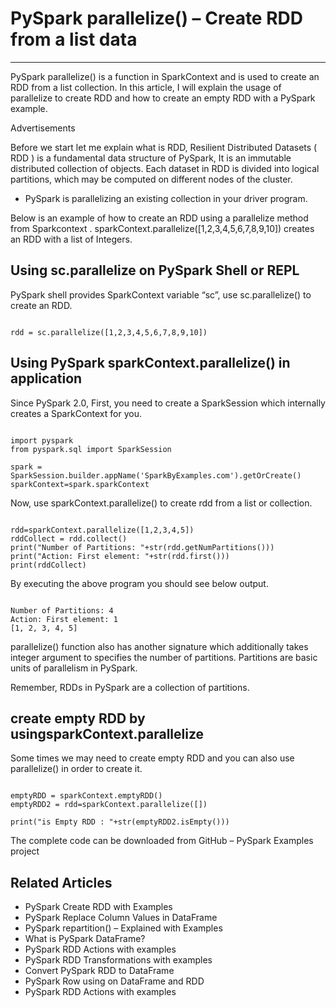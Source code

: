 # PySpark parallelize() – Create RDD from a list data

---

PySpark parallelize() is a function in SparkContext and is used to create an RDD from a list collection. In this article, I will explain the usage of parallelize to create RDD and how to create an empty RDD with a PySpark example.

Advertisements

Before we start let me explain what is RDD, Resilient Distributed Datasets ( RDD ) is a fundamental data structure of PySpark, It is an immutable distributed collection of objects. Each dataset in RDD is divided into logical partitions, which may be computed on different nodes of the cluster.
- PySpark is parallelizing an existing collection in your driver program.

Below is an example of how to create an RDD using a parallelize method from Sparkcontext . sparkContext.parallelize([1,2,3,4,5,6,7,8,9,10]) creates an RDD with a list of Integers.

## Using sc.parallelize on PySpark Shell or REPL

PySpark shell provides SparkContext variable “sc”, use sc.parallelize() to create an RDD.

```

rdd = sc.parallelize([1,2,3,4,5,6,7,8,9,10])

```

## Using PySpark sparkContext.parallelize() in application

Since PySpark 2.0, First, you need to create a SparkSession which internally creates a SparkContext for you.

```

import pyspark
from pyspark.sql import SparkSession

spark = SparkSession.builder.appName('SparkByExamples.com').getOrCreate()
sparkContext=spark.sparkContext

```

Now, use sparkContext.parallelize() to create rdd from a list or collection.

```

rdd=sparkContext.parallelize([1,2,3,4,5])
rddCollect = rdd.collect()
print("Number of Partitions: "+str(rdd.getNumPartitions()))
print("Action: First element: "+str(rdd.first()))
print(rddCollect)

```

By executing the above program you should see below output.

```

Number of Partitions: 4
Action: First element: 1
[1, 2, 3, 4, 5]

```

parallelize() function also has another signature which additionally takes integer argument to specifies the number of partitions. Partitions are basic units of parallelism in PySpark.

Remember, RDDs in PySpark are a collection of partitions.

## create empty RDD by usingsparkContext.parallelize

Some times we may need to create empty RDD and you can also use parallelize() in order to create it.

```

emptyRDD = sparkContext.emptyRDD()
emptyRDD2 = rdd=sparkContext.parallelize([])

print("is Empty RDD : "+str(emptyRDD2.isEmpty()))

```

The complete code can be downloaded from GitHub – PySpark Examples project

## Related Articles
- PySpark Create RDD with Examples
- PySpark Replace Column Values in DataFrame
- PySpark repartition() – Explained with Examples
- What is PySpark DataFrame?
- PySpark RDD Actions with examples
- PySpark RDD Transformations with examples
- Convert PySpark RDD to DataFrame
- PySpark Row using on DataFrame and RDD
- PySpark RDD Actions with examples

